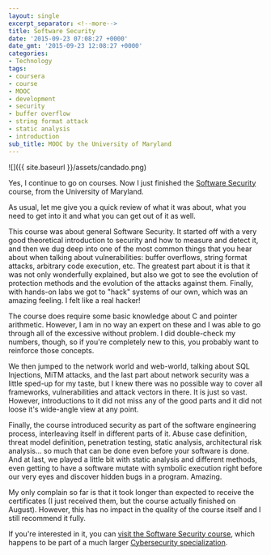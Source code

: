 ```yaml
---
layout: single
excerpt_separator: <!--more-->
title: Software Security
date: '2015-09-23 07:08:27 +0000'
date_gmt: '2015-09-23 12:08:27 +0000'
categories:
- Technology
tags:
- coursera
- course
- MOOC
- development
- security
- buffer overflow
- string format attack
- static analysis
- introduction
sub_title: MOOC by the University of Maryland
---
```


![]({{ site.baseurl }}/assets/candado.png)

Yes, I continue to go on courses. Now I just finished the [Software Security](https://www.coursera.org/course/softwaresec) course, from the University of Maryland.

As usual, let me give you a quick review of what it was about, what you need to get into it and what you can get out of it as well.

<!--more-->

This course was about general Software Security. It started off with a very good theoretical introduction to security and how to measure and detect it, and then we dug deep into one of the most common things that you hear about when talking about vulnerabilities: buffer overflows, string format attacks, arbitrary code execution, etc. The greatest part about it is that it was not only wonderfully explained, but also we got to see the evolution of protection methods and the evolution of the attacks against them. Finally, with hands-on labs we got to "hack" systems of our own, which was an amazing feeling. I felt like a real hacker!

The course does require some basic knowledge about C and pointer arithmetic. However, I am in no way an expert on these and I was able to go through all of the excessive without problem. I did double-check my numbers, though, so if you're completely new to this, you probably want to reinforce those concepts.

We then jumped to the network world and web-world, talking about SQL Injections, MiTM attacks, and the last part about network security was a little sped-up for my taste, but I knew there was no possible way to cover all frameworks, vulnerabilities and attack vectors in there. It is just so vast. However, introductions to it did not miss any of the good parts and it did not loose it's wide-angle view at any point.

Finally, the course introduced security as part of the software engineering process, interleaving itself in different parts of it. Abuse case definition, threat model definition, penetration testing, static analysis, architectural risk analysis... so much that can be done even before your software is done. And at last, we played a little bit with static analysis and different methods, even getting to have a software mutate with symbolic execution right before our very eyes and discover hidden bugs in a program. Amazing.

My only complain so far is that it took longer than expected to receive the certificates (I just received them, but the course actually finished on August). However, this has no impact in the quality of the course itself and I still recommend it fully.

If you're interested in it, you can [visit the Software Security course](https://www.coursera.org/course/softwaresec), which happens to be part of a much larger [Cybersecurity specialization](https://www.coursera.org/specialization/cybersecurity/7).
